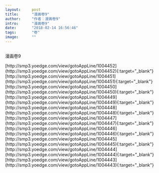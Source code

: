 ```yaml
---
layout:     post
title:      "漫画卷9"
author:     "作者：漫画卷9"
intro:      "漫画卷9"
date:       "2018-02-14 16:56:46"
tags:       "卷"
image:      ""
---
```

<div style="text-align: center">
<p><img src=""/></p>
</div>
<p class="post-meta">
<span>漫画卷9</span>
</p>
[http://smp3.yoedge.com/view/gotoAppLine/1004452](http://smp3.yoedge.com/view/gotoAppLine/1004452){:target="_blank"}
[http://smp3.yoedge.com/view/gotoAppLine/1004451](http://smp3.yoedge.com/view/gotoAppLine/1004451){:target="_blank"}
[http://smp3.yoedge.com/view/gotoAppLine/1004450](http://smp3.yoedge.com/view/gotoAppLine/1004450){:target="_blank"}
[http://smp3.yoedge.com/view/gotoAppLine/1004449](http://smp3.yoedge.com/view/gotoAppLine/1004449){:target="_blank"}
[http://smp3.yoedge.com/view/gotoAppLine/1004448](http://smp3.yoedge.com/view/gotoAppLine/1004448){:target="_blank"}
[http://smp3.yoedge.com/view/gotoAppLine/1004447](http://smp3.yoedge.com/view/gotoAppLine/1004447){:target="_blank"}
[http://smp3.yoedge.com/view/gotoAppLine/1004446](http://smp3.yoedge.com/view/gotoAppLine/1004446){:target="_blank"}
[http://smp3.yoedge.com/view/gotoAppLine/1004445](http://smp3.yoedge.com/view/gotoAppLine/1004445){:target="_blank"}
[http://smp3.yoedge.com/view/gotoAppLine/1004444](http://smp3.yoedge.com/view/gotoAppLine/1004444){:target="_blank"}
[http://smp3.yoedge.com/view/gotoAppLine/1004443](http://smp3.yoedge.com/view/gotoAppLine/1004443){:target="_blank"}


